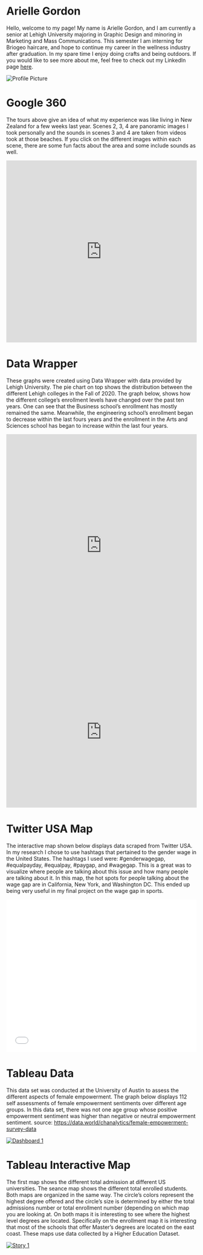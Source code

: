 # Arielle Gordon
Hello, welcome to my page! My name is Arielle Gordon, and I am currently a senior at Lehigh University majoring in Graphic Design and minoring in Marketing and Mass Communications. This semester I am interning for Briogeo haircare, and hope to continue my career in the wellness industry after graduation. In my spare time I enjoy doing crafts and being outdoors. If you would like to see more about me, feel free to check out my LinkedIn page [here](https://www.linkedin.com/in/arielle-gordon-77939115a/). 

![Profile Picture](https://github.com/ariellegordonn/ariellegordonn.github.io/blob/main/arielle.JPG?raw=true)

# Google 360
The tours above give an idea of what my experience was like living in New Zealand for a few weeks last year. Scenes 2, 3, 4 are panoramic images I took personally and the sounds in scenes 3 and 4 are taken from videos took at those beaches. If you click on the different images within each scene, there are some fun facts about the area and some include sounds as well. 

<iframe width="100%" height="480px" src="https://poly.google.com/view/5R2IluULmRK/embed?chrome=min" frameborder="0" style="border:none;" allowvr="yes" allow="vr; xr; accelerometer; magnetometer; gyroscope; autoplay;" allowfullscreen mozallowfullscreen="true" webkitallowfullscreen="true" onmousewheel="" ></iframe>

# Data Wrapper
These graphs were created using Data Wrapper with data provided by Lehigh University. The pie chart on top shows the distribution between the different Lehigh colleges in the Fall of 2020. The graph below, shows how the different college’s enrollment levels have changed over the past ten years. One can see that the Business school’s enrollment has mostly remained the same. Meanwhile, the engineering school’s enrollment began to decrease within the last fours years and the enrollment in the Arts and Sciences school has began to increase within the last four years.

<iframe title="Lehigh Enrollment" aria-label="chart" id="datawrapper-chart-bdthF" src="https://datawrapper.dwcdn.net/bdthF/4/" scrolling="no" frameborder="0" style="width: 0; min-width: 100% !important; border: none;" height="585"></iframe><script type="text/javascript">!function(){"use strict";window.addEventListener("message",(function(a){if(void 0!==a.data["datawrapper-height"])for(var e in a.data["datawrapper-height"]){var t=document.getElementById("datawrapper-chart-"+e)||document.querySelector("iframe[src*='"+e+"']");t&&(t.style.height=a.data["datawrapper-height"][e]+"px")}}))}();
</script>

<iframe title="Percentage of Enrollment in Lehigh's Undergraduate Colleges Over The Last 10 Years" aria-label="Interactive line chart" id="datawrapper-chart-9zFFJ" src="https://datawrapper.dwcdn.net/9zFFJ/1/" scrolling="no" frameborder="0" style="width: 0; min-width: 100% !important; border: none;" height="400"></iframe><script type="text/javascript">!function(){"use strict";window.addEventListener("message",(function(a){if(void 0!==a.data["datawrapper-height"])for(var e in a.data["datawrapper-height"]){var t=document.getElementById("datawrapper-chart-"+e)||document.querySelector("iframe[src*='"+e+"']");t&&(t.style.height=a.data["datawrapper-height"][e]+"px")}}))}();
</script>

# Twitter USA Map
The interactive map shown below displays data scraped from Twitter USA. In my research I chose to use hashtags that pertained to the gender wage in the United States. The hashtags I used were: #genderwagegap, #equalpayday, #equalpay, #paygap, and #wagegap. This is a great was to visualize where people are talking about this issue and how many people are talking about it. In this map, the hot spots for people talking about the wage gap are in California, New York, and Washington DC. This ended up being very useful in my final project on the wage gap in sports. 

<style>.embed-container {position: relative; padding-bottom: 80%; height: 0; max-width: 100%;} .embed-container iframe, .embed-container object, .embed-container iframe{position: absolute; top: 0; left: 0; width: 100%; height: 100%;} small{position: absolute; z-index: 40; bottom: 0; margin-bottom: -15px;}</style><div class="embed-container"><iframe width="500" height="400" frameborder="0" scrolling="no" marginheight="0" marginwidth="0" title="Twitter_USA_Map" src="//lu.maps.arcgis.com/apps/Embed/index.html?webmap=dc7655af76774ba4bb22895b20505f20&extent=-137.0134,13.0395,-54.9236,56.8806&home=true&zoom=true&previewImage=false&scale=true&disable_scroll=true&theme=light"></iframe></div>

# Tableau Data
This data set was conducted at the University of Austin to assess the different aspects of female empowerment. The graph below displays 112 self assessments of female empowerment sentiments over different age groups. In this data set, there was not one age group whose positive empowerment sentiment was higher than negative or neutral empowerment sentiment. source: https://data.world/chanalytics/female-empowerment-survey-data 

<div class='tableauPlaceholder' id='viz1618335651511' style='position: relative'><noscript><a href='#'><img alt='Dashboard 1 ' src='https:&#47;&#47;public.tableau.com&#47;static&#47;images&#47;Fe&#47;FemaleEmpowerment&#47;Dashboard1&#47;1_rss.png' style='border: none' /></a></noscript><object class='tableauViz' style='display:none;'><param name='host_url' value='https%3A%2F%2Fpublic.tableau.com%2F' /> <param name='embed_code_version' value='3' /> <param name='site_root' value='' /><param name='name' value='FemaleEmpowerment&#47;Dashboard1' /><param name='tabs' value='no' /><param name='toolbar' value='yes' /><param name='static_image' value='https:&#47;&#47;public.tableau.com&#47;static&#47;images&#47;Fe&#47;FemaleEmpowerment&#47;Dashboard1&#47;1.png' /> <param name='animate_transition' value='yes' /><param name='display_static_image' value='yes' /><param name='display_spinner' value='yes' /><param name='display_overlay' value='yes' /><param name='display_count' value='yes' /><param name='language' value='en' /></object></div> <script type='text/javascript'> var divElement = document.getElementById('viz1618335651511'); var vizElement = divElement.getElementsByTagName('object')[0]; if ( divElement.offsetWidth > 800 ) { vizElement.style.width='1000px';vizElement.style.height='827px';} else if ( divElement.offsetWidth > 500 ) { vizElement.style.width='1000px';vizElement.style.height='827px';} else { vizElement.style.width='100%';vizElement.style.height='727px';} var scriptElement = document.createElement('script'); scriptElement.src = 'https://public.tableau.com/javascripts/api/viz_v1.js'; vizElement.parentNode.insertBefore(scriptElement, vizElement); </script>

# Tableau Interactive Map
The first map shows the different total admission at different US universities. The seance map shows the different total enrolled students. Both maps are organized in the same way. The circle’s colors represent the highest degree offered and the circle’s size is determined by either the total admissions number or total enrollment number (depending on which map you are looking at. On both maps it is interesting to see where the highest level degrees are located. Specifically on the enrollment map it is interesting that most of the schools that offer Master’s degrees are located on the east coast.  These maps use data collected by a Higher Education Dataset. 

<div class='tableauPlaceholder' id='viz1618796462000' style='position: relative'><noscript><a href='#'><img alt='Story 1 ' src='https:&#47;&#47;public.tableau.com&#47;static&#47;images&#47;WP&#47;WPJF9KBM4&#47;1_rss.png' style='border: none' /></a></noscript><object class='tableauViz'  style='display:none;'><param name='host_url' value='https%3A%2F%2Fpublic.tableau.com%2F' /> <param name='embed_code_version' value='3' /> <param name='path' value='shared&#47;WPJF9KBM4' /> <param name='toolbar' value='yes' /><param name='static_image' value='https:&#47;&#47;public.tableau.com&#47;static&#47;images&#47;WP&#47;WPJF9KBM4&#47;1.png' /> <param name='animate_transition' value='yes' /><param name='display_static_image' value='yes' /><param name='display_spinner' value='yes' /><param name='display_overlay' value='yes' /><param name='display_count' value='yes' /><param name='language' value='en' /><param name='filter' value='publish=yes' /></object></div> <script type='text/javascript'> var divElement = document.getElementById('viz1618796462000'); var vizElement = divElement.getElementsByTagName('object')[0];                    vizElement.style.width='1016px';vizElement.style.height='991px'; var scriptElement = document.createElement('script'); scriptElement.src = 'https://public.tableau.com/javascripts/api/viz_v1.js'; vizElement.parentNode.insertBefore(scriptElement, vizElement); </script>
